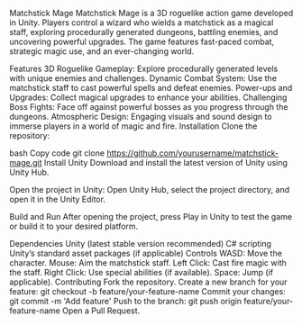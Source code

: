 Matchstick Mage
Matchstick Mage is a 3D roguelike action game developed in Unity. Players control a wizard who wields a matchstick as a magical staff, exploring procedurally generated dungeons, battling enemies, and uncovering powerful upgrades. The game features fast-paced combat, strategic magic use, and an ever-changing world.

Features
3D Roguelike Gameplay: Explore procedurally generated levels with unique enemies and challenges.
Dynamic Combat System: Use the matchstick staff to cast powerful spells and defeat enemies.
Power-ups and Upgrades: Collect magical upgrades to enhance your abilities.
Challenging Boss Fights: Face off against powerful bosses as you progress through the dungeons.
Atmospheric Design: Engaging visuals and sound design to immerse players in a world of magic and fire.
Installation
Clone the repository:

bash
Copy code
git clone https://github.com/yourusername/matchstick-mage.git
Install Unity
Download and install the latest version of Unity using Unity Hub.

Open the project in Unity: Open Unity Hub, select the project directory, and open it in the Unity Editor.

Build and Run
After opening the project, press Play in Unity to test the game or build it to your desired platform.

Dependencies
Unity (latest stable version recommended)
C# scripting
Unity’s standard asset packages (if applicable)
Controls
WASD: Move the character.
Mouse: Aim the matchstick staff.
Left Click: Cast fire magic with the staff.
Right Click: Use special abilities (if available).
Space: Jump (if applicable).
Contributing
Fork the repository.
Create a new branch for your feature:
git checkout -b feature/your-feature-name
Commit your changes:
git commit -m 'Add feature'
Push to the branch:
git push origin feature/your-feature-name
Open a Pull Request.
